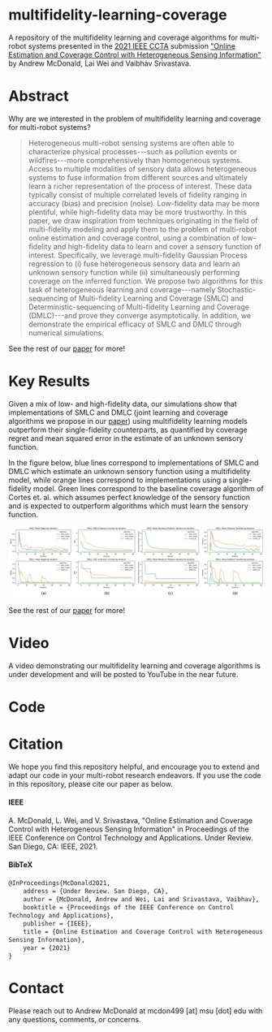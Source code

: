 # multifidelity-learning-coverage

A repository of the multifidelity learning and coverage algorithms for multi-robot systems presented in the [2021 IEEE CCTA](https://ccta2021.ieeecss.org/) submission ["Online Estimation and Coverage Control with Heterogeneous Sensing Information"](assets/mcdonald_ccta_21_preprint.pdf) by Andrew McDonald, Lai Wei and Vaibhav Srivastava.

# Abstract

Why are we interested in the problem of multifidelity learning and coverage for multi-robot systems?

> Heterogeneous multi-robot sensing systems are often able to characterize physical processes---such as pollution events or wildfires---more comprehensively than homogeneous systems. Access to multiple modalities of sensory data allows heterogeneous systems to fuse information from different sources and ultimately learn a richer representation of the process of interest. These data typically consist of multiple correlated levels of fidelity ranging in accuracy (bias) and precision (noise). Low-fidelity data may be more plentiful, while high-fidelity data may be more trustworthy. In this paper, we draw inspiration from techniques originating in the field of multi-fidelity modeling and apply them to the problem of multi-robot online estimation and coverage control, using a combination of low-fidelity and high-fidelity data to learn and cover a sensory function of interest. Specifically, we leverage multi-fidelity Gaussian Process regression to (i) fuse heterogeneous sensory data and learn an unknown sensory function while (ii) simultaneously performing coverage on the inferred function. We propose two algorithms for this task of heterogeneous learning and coverage---namely Stochastic-sequencing of Multi-fidelity Learning and Coverage (SMLC) and Deterministic-sequencing of Multi-fidelity Learning and Coverage (DMLC)---and prove they converge asymptotically. In addition, we demonstrate the empirical efficacy of SMLC and DMLC through numerical simulations.

See the rest of our [paper](assets/mcdonald_ccta_21_preprint.pdf) for more!

# Key Results

Given a mix of low- and high-fidelity data, our simulations show that implementations of SMLC and DMLC (joint learning and coverage algorithms we propose in our [paper](assets/mcdonald_ccta_21_preprint.pdf)) using multifidelity learning models outperform their single-fidelity counterparts, as quantified by coverage regret and mean squared error in the estimate of an unknown sensory function.

In the figure below, blue lines correspond to implementations of SMLC and DMLC which estimate an unknown sensory function using a multifidelity model, while orange lines correspond to implementations using a single-fidelity model. Green lines correspond to the baseline coverage algorithm of Cortes et. al. which assumes perfect knowledge of the sensory function and is expected to outperform algorithms which must learn the sensory function.

![](assets/performance.png)

See the rest of our [paper](assets/mcdonald_ccta_21_preprint.pdf) for more!


# Video

A video demonstrating our multifidelity learning and coverage algorithms is under development and will be posted to YouTube in the near future.

# Code

# Citation

We hope you find this repository helpful, and encourage you to extend and adapt our code in your multi-robot research endeavors. If you use the code in this repository, please cite our paper as below.

#### IEEE

A. McDonald, L. Wei, and V. Srivastava, "Online Estimation and Coverage Control with Heterogeneous Sensing Information" in Proceedings of the IEEE Conference on Control Technology and Applications. Under Review. San Diego, CA: IEEE, 2021.

#### BibTeX
    @InProceedings{McDonald2021,
        address = {Under Review. San Diego, CA},
        author = {McDonald, Andrew and Wei, Lai and Srivastava, Vaibhav},
        booktitle = {Proceedings of the IEEE Conference on Control Technology and Applications},
        publisher = {IEEE},
        title = {Online Estimation and Coverage Control with Heterogeneous Sensing Information},
        year = {2021}
    }

# Contact

Please reach out to Andrew McDonald at mcdon499 [at] msu [dot] edu with any questions, comments, or concerns.
